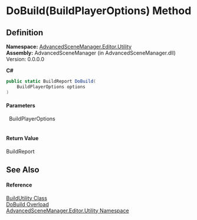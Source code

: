 # DoBuild(BuildPlayerOptions) Method




## Definition
**Namespace:** <a href="N_AdvancedSceneManager_Editor_Utility.md">AdvancedSceneManager.Editor.Utility</a>  
**Assembly:** AdvancedSceneManager (in AdvancedSceneManager.dll) Version: 0.0.0.0

**C#**
``` C#
public static BuildReport DoBuild(
	BuildPlayerOptions options
)
```



#### Parameters
<dl><dt>  BuildPlayerOptions</dt><dd> </dd></dl>

#### Return Value
BuildReport

## See Also


#### Reference
<a href="T_AdvancedSceneManager_Editor_Utility_BuildUtility.md">BuildUtility Class</a>  
<a href="Overload_AdvancedSceneManager_Editor_Utility_BuildUtility_DoBuild.md">DoBuild Overload</a>  
<a href="N_AdvancedSceneManager_Editor_Utility.md">AdvancedSceneManager.Editor.Utility Namespace</a>  
